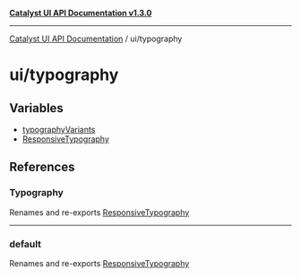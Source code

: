 [**Catalyst UI API Documentation v1.3.0**](../../README.md)

---

[Catalyst UI API Documentation](../../README.md) / ui/typography

# ui/typography

## Variables

- [typographyVariants](variables/typographyVariants.md)
- [ResponsiveTypography](variables/ResponsiveTypography.md)

## References

### Typography

Renames and re-exports [ResponsiveTypography](variables/ResponsiveTypography.md)

---

### default

Renames and re-exports [ResponsiveTypography](variables/ResponsiveTypography.md)
